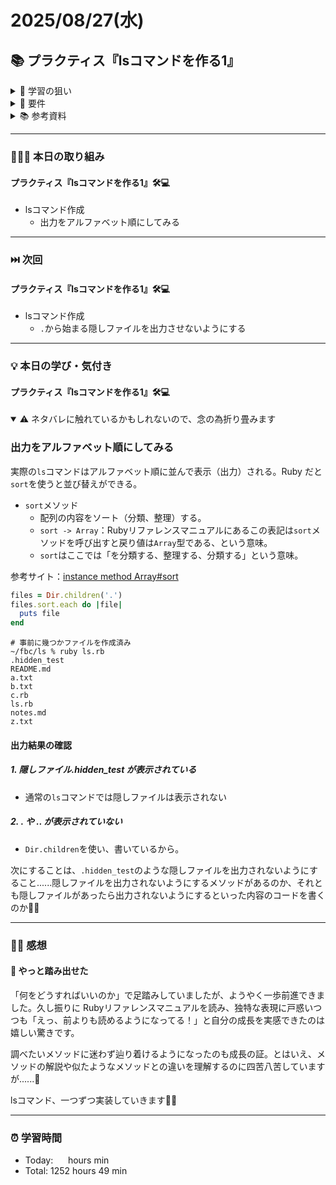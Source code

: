 # 2025/08/27(水)
## 📚 プラクティス『lsコマンドを作る1』

<details><summary>🎯 学習の狙い</summary>

- 標準出力について学ぶ
- 標準ライブラリの使い方を学ぶ
- Enumeratorには、each以外に便利なメソッドがあることを学ぶ
- RailsじゃないRubyプログラミングを学ぶ
- メソッド分割を学ぶ
- わかりやすい変数名メソッド名を学ぶ
- 大きな問題を分割する力を学ぶ
</details>


<details><summary>📌 要件</summary>

- [ ] オプション（`-a`や`-r`など）を付けず、且つ引数（フォルダのパス）も指定せずに実行する
- [ ] そのまま実行すると、今いるフォルダ（カレントディレクトリ）の中身を表示する
- [ ] `gem`は使わずに Ruby の標準ライブラリだけで作ること
- [ ] 完成したコードは GitHub の Pull Request として提出すること
- [ ] `rubocop-fjord`でデバッグを実行し、全てパスさせること
- [ ] 2つ以上のメソッドを自分で定義すること
- [ ] 表示は横に最大3列になるようにレイアウトすること
  - 3, 6, 9, 12のように3の倍数の件数だけでなく、最後の列に空欄ができるケースの結果も載せる
  - 「3列から5列に仕様変更してください」または「3列から100列に変えてください」とあとから言われても必要最小限の変更で対応できるようなロジックにしておくこと

</details>

<details><summary>📚 参考資料</summary>

<details><summary>参考</summary>

  - [x] [lsコマンドを作る](https://bootcamp.fjord.jp/pages/380)
</details>
 

<details><summary>学習の狙い</summary>

  - [x] [【lsコマンド】大きな問題を小さく分解してから取り組む](https://bootcamp.fjord.jp/pages/279)
</details>

<details><summary>ヒント</summary>

  - [x] [lsコマンドの使い方と覚えたい15のオプション【Linuxコマンド集】](https://eng-entrance.com/linux_command_ls)
  - [x] [library optparse (Ruby 2.6.0)](https://docs.ruby-lang.org/ja/latest/library/optparse.html)
  - [x] [コマンドライン引数によるオプションに対応する (optparse) | まくまくRubyノート](https://maku77.github.io/ruby/io/optparse.html)
  - [x] [コマンドライン引数・オプションの処理](https://bootcamp.fjord.jp/pages/251)
  - [x] [binding.irb](https://docs.ruby-lang.org/ja/latest/method/Kernel/m/binding.html)
  - [x] [Fileクラス](https://docs.ruby-lang.org/ja/latest/class/File.html)
  - [x] [lsコマンドで表示されるファイルのモード(drwxr-xr-x) 〜RubyのFile::Stat#modeとは〜](https://zenn.dev/universato/articles/20201202-z-mode)
</details>

<details><summary>良いプログラムを書くための方法</summary>

  - [x] [プログラミング初心者は変数名やメソッド名を略さない方がいいよ、という話 - give IT a try](https://blog.jnito.com/entry/2020/10/20/092724)
  - [x] [\[RubyTips\] ハッシュテーブルによる分岐数削減](https://docs.komagata.org/5691)
  - [x] [プログラムを書くときの考え方](https://bootcamp.fjord.jp/pages/147)
  - [x] [rubyでコマンドを作る](https://bootcamp.fjord.jp/pages/250)
  - [x] [RubyTips - komagataのブログ](https://docs.komagata.org/tags/rubytips/)
  - [x] [Rubyスクリプトにもmainメソッドを定義するといいかも、という話 - Qiita](https://qiita.com/jnchito/items/4b4cae54170cc2f4377e)
  - [x] [初心者がRailsプロジェクトへの初PRする前に見るチェックリスト - komagataのブログ](https://docs.komagata.org/5676)
  - [x] [プログラミングでよく使う英単語のまとめ【随時更新】 - Qiita](https://qiita.com/Ted-HM/items/7dde25dcffae4cdc7923)
  - [x] [代表的なデータ構造](https://bootcamp.fjord.jp/pages/148)
  - [x] [配列の二人三脚を避ける](https://bootcamp.fjord.jp/pages/388)
  - [x] [参考：lsコマンドの列幅が人によって異なるのはなぜ？ | FBC
](https://bootcamp.fjord.jp/questions/707)
</details>

 <details><summary>終了条件の確認</summary>

- [x] [終了条件 - lsコマンドを作る](https://bootcamp.fjord.jp/pages/ls-command#requirements)
</details>
</details>


---


### 🧑🏻‍💻 本日の取り組み
#### プラクティス『lsコマンドを作る1』🛠️💻
- lsコマンド作成
  - 出力をアルファベット順にしてみる


---


### ⏭️ 次回
#### プラクティス『lsコマンドを作る1』🛠️💻
- lsコマンド作成
  - `.`から始まる隠しファイルを出力させないようにする


---


### 💡 本日の学び・気付き
#### プラクティス『lsコマンドを作る1』🛠️💻
<details open><summary>⚠️ ネタバレに触れているかもしれないので、念の為折り畳みます</summary>

### 出力をアルファベット順にしてみる
実際の`ls`コマンドはアルファベット順に並んで表示（出力）される。Ruby だと`sort`を使うと並び替えができる。
- `sort`メソッド
  - 配列の内容をソート（分類、整理）する。
  - `sort -> Array`：Rubyリファレンスマニュアルにあるこの表記は`sort`メソッドを呼び出すと戻り値は`Array`型である、という意味。
  - `sort`はここでは「を分類する、整理する、分類する」という意味。

参考サイト：[instance method Array#sort](https://docs.ruby-lang.org/ja/latest/method/Array/i/sort.html)

```ruby
files = Dir.children('.')
files.sort.each do |file|
  puts file
end
```
```shell
# 事前に幾つかファイルを作成済み
~/fbc/ls % ruby ls.rb
.hidden_test
README.md
a.txt
b.txt
c.rb
ls.rb
notes.md
z.txt
```
#### 出力結果の確認
##### 1. 隠しファイル.hidden_test が表示されている
- 通常の`ls`コマンドでは隠しファイルは表示されない
##### 2. . や .. が表示されていない
- `Dir.children`を使い、書いているから。

次にすることは、`.hidden_test`のような隠しファイルを出力されないようにすること......隠しファイルを出力されないようにするメソッドがあるのか、それとも隠しファイルがあったら出力されないようにするといった内容のコードを書くのか🤔💭
</details>



---


### ✍🏻 感想
#### 🐾 やっと踏み出せた
「何をどうすればいいのか」で足踏みしていましたが、ようやく一歩前進できました。久し振りに Rubyリファレンスマニュアルを読み、独特な表現に戸惑いつつも「えっ、前よりも読めるようになってる！」と自分の成長を実感できたのは嬉しい驚きです。

調べたいメソッドに迷わず辿り着けるようになったのも成長の証。とはいえ、メソッドの解説や似たようなメソッドとの違いを理解するのに四苦八苦していますが......🫠

lsコマンド、一つずつ実装していきます🏋🏻


---


### ⏰ 学習時間
- Today:&nbsp;&nbsp;&nbsp;&nbsp;&nbsp;  hours  min
- Total: 1252 hours 49 min
